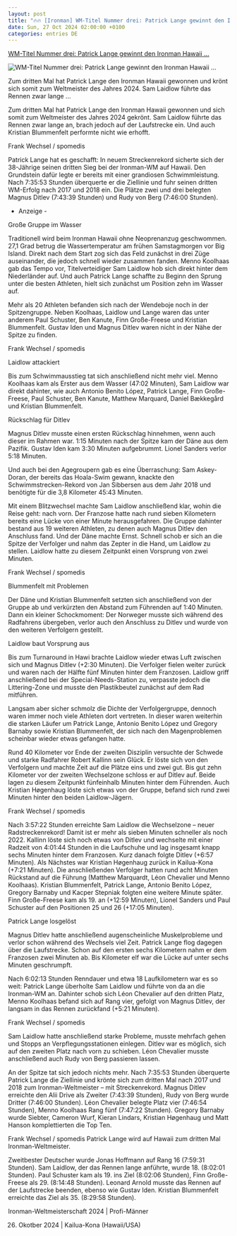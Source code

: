 ```yaml
---
layout: post
title: "🔥🔥 [Ironman] WM-Titel Nummer drei: Patrick Lange gewinnt den Ironman Hawaii ..."
date: Sun, 27 Oct 2024 02:00:00 +0100
categories: entries DE
---
```

[WM-Titel Nummer drei: Patrick Lange gewinnt den Ironman Hawaii ...](https://tri-mag.de/szene/titel-nummer-drei-patrick-lange-gewinnt-den-ironman-hawaii-mit-streckenrekord/)

![WM-Titel Nummer drei: Patrick Lange gewinnt den Ironman Hawaii ...](https://tri-mag.de/wp-content/uploads/2024/10/Patrick-Lange-gewinnt-den-Ironman-Hawaii-2024-001-scaled.jpg)

Zum dritten Mal hat Patrick Lange den Ironman Hawaii gewonnen und krönt sich somit zum Weltmeister des Jahres 2024. Sam Laidlow führte das Rennen zwar lange ...

Zum dritten Mal hat Patrick Lange den Ironman Hawaii gewonnen und sich somit zum Weltmeister des Jahres 2024 gekrönt. Sam Laidlow führte das Rennen zwar lange an, brach jedoch auf der Laufstrecke ein. Und auch Kristian Blummenfelt performte nicht wie erhofft.

Frank Wechsel / spomedis

Patrick Lange hat es geschafft: In neuem Streckenrekord sicherte sich der 38-Jährige seinen dritten Sieg bei der Ironman-WM auf Hawaii. Den Grundstein dafür legte er bereits mit einer grandiosen Schwimmleistung. Nach 7:35:53 Stunden überquerte er die Ziellinie und fuhr seinen dritten WM-Erfolg nach 2017 und 2018 ein. Die Plätze zwei und drei belegten Magnus Ditlev (7:43:39 Stunden) und Rudy von Berg (7:46:00 Stunden).

- Anzeige -

Große Gruppe im Wasser

Traditionell wird beim Ironman Hawaii ohne Neoprenanzug geschwommen. 27,1 Grad betrug die Wassertemperatur am frühen Samstagmorgen vor Big Island. Direkt nach dem Start zog sich das Feld zunächst in drei Züge auseinander, die jedoch schnell wieder zusammen fanden. Menno Koolhaas gab das Tempo vor, Titelverteidiger Sam Laidlow hob sich direkt hinter dem Niederländer auf. Und auch Patrick Lange schaffte zu Beginn den Sprung unter die besten Athleten, hielt sich zunächst um Position zehn im Wasser auf.

Mehr als 20 Athleten befanden sich nach der Wendeboje noch in der Spitzengruppe. Neben Koolhaas, Laidlow und Lange waren das unter anderem Paul Schuster, Ben Kanute, Finn Große-Freese und Kristian Blummenfelt. Gustav Iden und Magnus Ditlev waren nicht in der Nähe der Spitze zu finden.

Frank Wechsel / spomedis

Laidlow attackiert

Bis zum Schwimmausstieg tat sich anschließend nicht mehr viel. Menno Koolhaas kam als Erster aus dem Wasser (47:02 Minuten), Sam Laidlow war direkt dahinter, wie auch Antonio Benito López, Patrick Lange, Finn Große-Freese, Paul Schuster, Ben Kanute, Matthew Marquard, Daniel Bækkegård und Kristian Blummenfelt.

Rückschlag für Ditlev

Magnus Ditlev musste einen ersten Rückschlag hinnehmen, wenn auch dieser im Rahmen war. 1:15 Minuten nach der Spitze kam der Däne aus dem Pazifik. Gustav Iden kam 3:30 Minuten aufgebrummt. Lionel Sanders verlor 5:18 Minuten.

Und auch bei den Agegroupern gab es eine Überraschung: Sam Askey-Doran, der bereits das Hoala-Swim gewann, knackte den Schwimmstrecken-Rekord von Jan Sibbersen aus dem Jahr 2018 und benötigte für die 3,8 Kilometer 45:43 Minuten.

Mit einem Blitzwechsel machte Sam Laidlow anschließend klar, wohin die Reise geht: nach vorn. Der Franzose hatte nach rund sieben Kilometern bereits eine Lücke von einer Minute herausgefahren. Die Gruppe dahinter bestand aus 19 weiteren Athleten, zu denen auch Magnus Ditlev den Anschluss fand. Und der Däne machte Ernst. Schnell schob er sich an die Spitze der Verfolger und nahm das Zepter in die Hand, um Laidlow zu stellen. Laidlow hatte zu diesem Zeitpunkt einen Vorsprung von zwei Minuten.

Frank Wechsel / spomedis

Blummenfelt mit Problemen

Der Däne und Kristian Blummenfelt setzten sich anschließend von der Gruppe ab und verkürzten den Abstand zum Führenden auf 1:40 Minuten. Dann ein kleiner Schockmoment: Der Norweger musste sich während des Radfahrens übergeben, verlor auch den Anschluss zu Ditlev und wurde von den weiteren Verfolgern gestellt.

Laidlow baut Vorsprung aus

Bis zum Turnaround in Hawi brachte Laidlow wieder etwas Luft zwischen sich und Magnus Ditlev (+2:30 Minuten). Die Verfolger fielen weiter zurück und waren nach der Hälfte fünf Minuten hinter dem Franzosen. Laidlow griff anschließend bei der Special-Needs-Station zu, verpasste jedoch die Littering-Zone und musste den Plastikbeutel zunächst auf dem Rad mitführen.

Langsam aber sicher schmolz die Dichte der Verfolgergruppe, dennoch waren immer noch viele Athleten dort vertreten. In dieser waren weiterhin die starken Läufer um Patrick Lange, Antonio Benito López und Gregory Barnaby sowie Kristian Blummenfelt, der sich nach den Magenproblemen scheinbar wieder etwas gefangen hatte.

Rund 40 Kilometer vor Ende der zweiten Disziplin versuchte der Schwede und starke Radfahrer Robert Kallinn sein Glück. Er löste sich von den Verfolgern und machte Zeit auf die Plätze eins und zwei gut. Bis gut zehn Kilometer vor der zweiten Wechselzone schloss er auf Ditlev auf. Beide lagen zu diesem Zeitpunkt fünfeinhalb Minuten hinter dem Führenden. Auch Kristian Høgenhaug löste sich etwas von der Gruppe, befand sich rund zwei Minuten hinter den beiden Laidlow-Jägern.

Frank Wechsel / spomedis

Nach 3:57:22 Stunden erreichte Sam Laidlow die Wechselzone – neuer Radstreckenrekord! Damit ist er mehr als sieben Minuten schneller als noch 2022. Kallinn löste sich noch etwas von Ditlev und wechselte mit einer Radzeit von 4:01:44 Stunden in die Laufschuhe und lag insgesamt knapp sechs Minuten hinter dem Franzosen. Kurz danach folgte Ditlev (+6:57 Minuten). Als Nächstes war Kristian Høgenhaug zurück in Kailua-Kona (+7:21 Minuten). Die anschließenden Verfolger hatten rund acht Minuten Rückstand auf die Führung (Matthew Marquardt, Léon Chevalier und Menno Koolhaas). Kristian Blummenfelt, Patrick Lange, Antonio Benito López, Gregory Barnaby und Kacper Stepniak folgten eine weitere Minute später. Finn Große-Freese kam als 19. an (+12:59 Minuten), Lionel Sanders und Paul Schuster auf den Positionen 25 und 26 (+17:05 Minuten).

Patrick Lange losgelöst

Magnus Ditlev hatte anschließend augenscheinliche Muskelprobleme und verlor schon während des Wechsels viel Zeit. Patrick Lange flog dagegen über die Laufstrecke. Schon auf den ersten sechs Kilometern nahm er dem Franzosen zwei Minuten ab. Bis Kilometer elf war die Lücke auf unter sechs Minuten geschrumpft.

Nach 6:02:13 Stunden Renndauer und etwa 18 Laufkilometern war es so weit: Patrick Lange überholte Sam Laidlow und führte von da an die Ironman-WM an. Dahinter schob sich Léon Chevalier auf den dritten Platz, Menno Koolhaas befand sich auf Rang vier, gefolgt von Magnus Ditlev, der langsam in das Rennen zurückfand (+5:21 Minuten).

Frank Wechsel / spomedis

Sam Laidlow hatte anschließend starke Probleme, musste mehrfach gehen und Stopps an Verpflegungsstationen einlegen. Ditlev war es möglich, sich auf den zweiten Platz nach vorn zu schieben. Léon Chevalier musste anschließend auch Rudy von Berg passieren lassen.

An der Spitze tat sich jedoch nichts mehr. Nach 7:35:53 Stunden überquerte Patrick Lange die Ziellinie und krönte sich zum dritten Mal nach 2017 und 2018 zum Ironman-Weltmeister – mit Streckenrekord. Magnus Ditlev erreichte den Alii Drive als Zweiter (7:43:39 Stunden), Rudy von Berg wurde Dritter (7:46:00 Stunden). Léon Chevalier belegte Platz vier (7:46:54 Stunden), Menno Koolhaas Rang fünf (7:47:22 Stunden). Gregory Barnaby wurde Siebter, Cameron Wurf, Kieran Lindars, Kristian Høgenhaug und Matt Hanson komplettierten die Top Ten.

Frank Wechsel / spomedis Patrick Lange wird auf Hawaii zum dritten Mal Ironman-Weltmeister.

Zweitbester Deutscher wurde Jonas Hoffmann auf Rang 16 (7:59:31 Stunden). Sam Laidlow, der das Rennen lange anführte, wurde 18. (8:02:01 Stunden). Paul Schuster kam als 19. ins Ziel (8:02:06 Stunden), Finn Große-Freese als 29. (8:14:48 Stunden). Leonard Arnold musste das Rennen auf der Laufstrecke beenden, ebenso wie Gustav Iden. Kristian Blummenfelt erreichte das Ziel als 35. (8:29:58 Stunden).

Ironman-Weltmeisterschaft 2024 | Profi-Männer

26. Okotber 2024 | Kailua-Kona (Hawaii/USA)



